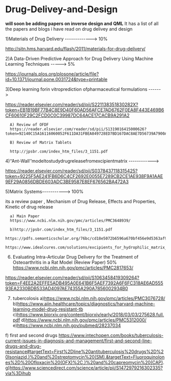 # Drug-Delivey-and-Design
**will soon be adding papers on inverse design and QML**
It has a list of all the papers and blogs i have read on drug delivey and design

1)Materials of Drug Delivery ------------->   10%

http://sitn.hms.harvard.edu/flash/2011/materials-for-drug-delivery/   


2)A Data-Driven Predictive Approach for Drug Delivery Using Machine Learning Techniques -----> 5%

https://journals.plos.org/plosone/article/file?id=10.1371/journal.pone.0031724&type=printable

3)Deep learning forin vitroprediction ofpharmaceutical formulations ------>  

https://reader.elsevier.com/reader/sd/pii/S221138351830282X?token=EB1B19BF77B4C8E9D40F60AD56AFCE7AD6762F0EA8F443E469B6CF60610F29C2FCD0C0C39987DC64ACE17CACB9A291A2


      A) Review of OFDF
      https://reader.elsevier.com/reader/sd/pii/S1319016415000626?token=92140C15A16116060052F611DA31FBEA849728ED7BD167DAC8AE7D56739A7900AA5AF8951452099EFE10A168FA6FE33A
      
      B) Review of Matrix Tablets
      
      http://jpsbr.com/index_htm_files/3_1151.pdf

4)‘‘Ant-Wall’’modeltostudydrugreleasefromexcipientmatrix ------------>

https://reader.elsevier.com/reader/sd/pii/S0378437118315425?token=9225F5AE241FB6D6C4CF2692E0055E7289CB2CE1AE938F9A1AAE9EF29A0856DBDE603ADC3BE9587E8EF676562BA472A3


5)Matrix Systems-----------> 100%


its a review paper , Mechanism of Drug Release, Effects and Properties, Kinetic of drug release

      a) Main Paper
      https://www.ncbi.nlm.nih.gov/pmc/articles/PMC3648939/

      b)http://jpsbr.com/index_htm_files/3_1151.pdf
        https://pdfs.semanticscholar.org/76bc/cd18e5072b6596a670bf456e9d5363af9fab.pdf
        https://www.idealcures.com/solutions/excipients_for_hydrophilic_matrix_tablets

6) Evaluating Intra-Articular Drug Delivery for the Treatment of Osteoarthritis in a Rat Model (Review Paper) 50%
https://www.ncbi.nlm.nih.gov/pmc/articles/PMC2817653/

https://reader.elsevier.com/reader/sd/pii/S1063458419309264?token=F4EE2A2EFFE5ADB495A0E641B6F5AEF7392A6F6FC318AE6AD55593EA2330BDB533AD4097AE74355A290A7856002934B0

7) tubercolosis
a)https://www.ncbi.nlm.nih.gov/pmc/articles/PMC3076728/
b)https://www.aiin.healthcare/topics/diagnostics/harvard-machine-learning-model-drug-resistant-tb
c)https://www.biorxiv.org/content/biorxiv/early/2018/03/03/275628.full.pdf
d)https://www.ncbi.nlm.nih.gov/pmc/articles/PMC5312000/
e)https://www.ncbi.nlm.nih.gov/pubmed/28237034

f) first and second drugs
https://www.intechopen.com/books/tuberculosis-current-issues-in-diagnosis-and-management/first-and-second-line-drugs-and-drug-resistance#targetText=First%2Dline%20antituberculosis%20drugs%2D%20Isoniazid,)%20and%20streptomycin%20(SM).&targetText=Fluoroquinolones%2D%20Ofloxacin%20(OFX)%2C,)%20and%20capreomycin%20(CAP).
g)https://www.sciencedirect.com/science/article/pii/S1472979216302335?via%3Dihub

